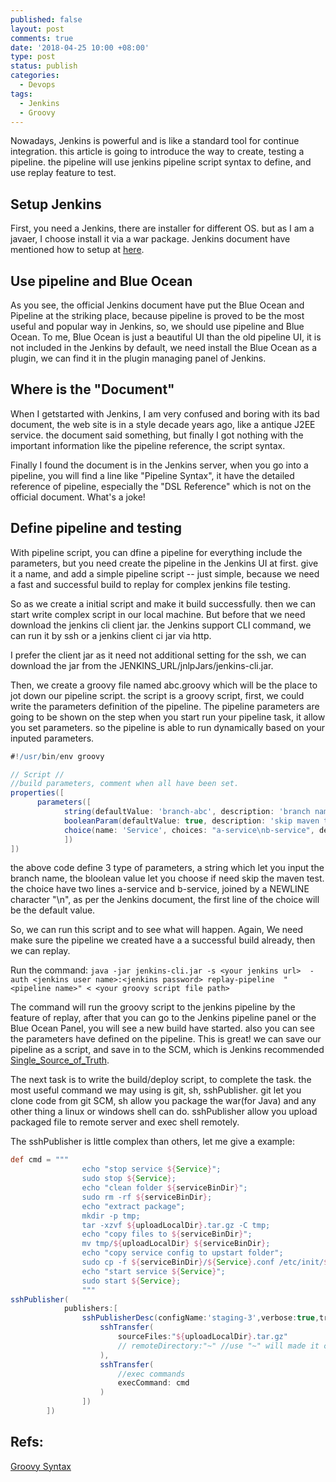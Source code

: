```yaml
---
published: false
layout: post
comments: true
date: '2018-04-25 10:00 +08:00'
type: post
status: publish
categories:
  - Devops
tags:
  - Jenkins
  - Groovy
---
```

Nowadays, Jenkins is powerful and is like a standard tool for continue integration. this article is going to introduce the way to create, testing a pipeline. the pipeline will use jenkins pipeline script syntax to define, and use replay feature to test. 

## Setup Jenkins
First, you need a Jenkins, there are installer for different OS. but as I am a javaer, I choose install it via a war package. Jenkins document have mentioned how to setup at [here](https://jenkins.io/doc/pipeline/tour/getting-started/).

## Use pipeline and Blue Ocean
As you see, the official Jenkins document have put the Blue Ocean and Pipeline at the striking place, because pipeline is proved to be the most useful and popular way in Jenkins, so, we should use pipeline and Blue Ocean. To me, Blue Ocean is just a beautiful UI than the old pipeline UI, it is not included in the  Jenkins by default, we need install the Blue Ocean as a plugin, we can find it in the plugin managing panel of Jenkins.

## Where is the "Document"
When I getstarted with Jenkins, I am very confused and boring with its bad document, the web site is in a style decade years ago, like a antique J2EE service. the document said something, but finally I got nothing with the important information like the pipeline reference, the script syntax.

Finally I found the document is in the Jenkins server, when you go into a pipeline, you will find a line like "Pipeline Syntax", it have the detailed reference of pipeline, especially the "DSL Reference" which is not on the official document. What's a joke!

## Define pipeline and testing
With pipeline script, you can dfine a pipeline for everything include the parameters, but you need create the pipeline in the Jenkins UI at first. give it a name, and add a simple pipeline script -- just simple, because we need a fast and successful build to replay for complex jenkins file testing.

So as we create a initial script and make it build successfully. then we can start write complex script in our local machine. But before that we need download the jenkins cli client jar. the Jenkins support CLI command, we can run it by ssh or a jenkins client ci jar via http.

I prefer the client jar as it need not additional setting for the ssh, we can download the jar from the JENKINS_URL/jnlpJars/jenkins-cli.jar. 

Then, we create a groovy file named abc.groovy which will be the place to jot down our pipeline script. the script is a groovy script, first, we could write the parameters definition of the pipeline. The pipeline parameters are going to be shown on the step when you start run your pipeline task, it allow you set parameters. so the pipeline is able to run dynamically based on your inputed parameters.

```groovy
#!/usr/bin/env groovy

// Script //
//build parameters, comment when all have been set.
properties([
      parameters([
            string(defaultValue: 'branch-abc', description: 'branch name', name: 'Branch'),
            booleanParam(defaultValue: true, description: 'skip maven test', name: 'SkipTest'),
            choice(name: 'Service', choices: "a-service\nb-service", description: 'What service you want to deploy?')
            ])
])
```
the above code define 3 type of parameters, a string which let you input the branch name, the bloolean value  let you choose if need skip the maven test. the choice have two lines a-service and b-service, joined by a NEWLINE character "\n", as per the Jenkins document, the first line of the choice will be the default value.

So, we can run this script and to see what will happen. Again, We need make sure the pipeline we created have a a successful build already, then we can replay.

Run the command:
`java -jar jenkins-cli.jar -s <your jenkins url>  -auth <jenkins user name>:<jenkins password> replay-pipeline  "<pipeline name>" < <your groovy script file path>`

The command will run the groovy script to the jenkins pipeline by the feature of replay, after that you can go to the Jenkins pipeline panel or the Blue Ocean Panel, you will see a new build have started. also you can see the parameters have defined on the pipeline. This is great! we can save our pipeline as a script, and save in to the SCM, which is Jenkins recommended [Single_Source_of_Truth](https://en.wikipedia.org/wiki/Single_source_of_truth).

The next task is to write the build/deploy script, to complete the task. the most useful command we may using is git, sh, sshPublisher. git let you clone code from git SCM, sh allow you package the war(for Java) and any other thing a linux or windows shell can do. sshPublisher allow you upload packaged file to remote server and exec shell remotely. 

The sshPublisher is little complex than others, let me give a example:
```groovy
def cmd = """
                echo "stop service ${Service}";
                sudo stop ${Service};
                echo "clean folder ${serviceBinDir}";
                sudo rm -rf ${serviceBinDir};
                echo "extract package";
                mkdir -p tmp;
                tar -xzvf ${uploadLocalDir}.tar.gz -C tmp;
                echo "copy files to ${serviceBinDir}";
                mv tmp/${uploadLocalDir} ${serviceBinDir};
                echo "copy service config to upstart folder";
                sudo cp -f ${serviceBinDir}/${Service}.conf /etc/init/${Service}.conf;
                echo "start service ${Service}";
                sudo start ${Service};
                """
sshPublisher(
            publishers:[
                sshPublisherDesc(configName:'staging-3',verbose:true,transfers:[
                    sshTransfer(
                        sourceFiles:"${uploadLocalDir}.tar.gz"
                        // remoteDirectory:"~" //use "~" will made it create a new ~ dir
                    ),
                    sshTransfer(
                        //exec commands
                        execCommand: cmd
                    )
                ])
        ])
```


## Refs:

[Groovy Syntax](http://groovy-lang.org/syntax.html)
